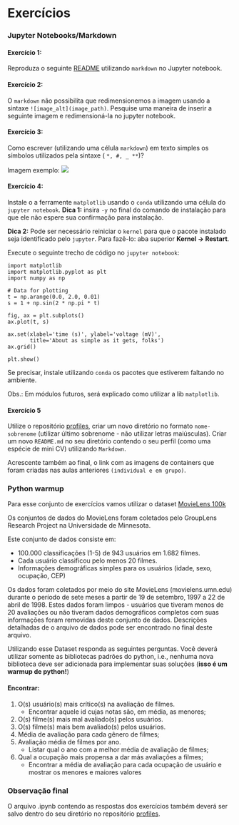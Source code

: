 # Exercícios



### Jupyter Notebooks/Markdown 



#### Exercício 1:

Reproduza o seguinte
[README](assets/markdown.pdf)
utilizando `markdown` no Jupyter notebook.


#### Exercício 2:

O `markdown` não possibilita que redimensionemos a imagem usando a sintaxe
`![image_alt](image_path)`.  Pesquise uma maneira de inserir a seguinte imagem
e redimensioná-la no jupyter notebook. 


#### Exercício 3:

Como escrever (utilizando uma célula `markdown`) em texto simples os símbolos
utilizados pela sintaxe ( `*, #, _ **`)?

Imagem exemplo:
![](https://raw.githubusercontent.com/ai2-education-fiep-turma-4/02-programacao-python/master/exercicios/aula1/assets/lorem.png)

#### Exercício 4:

Instale o a ferramente `matplotlib` usando o `conda` utilizando uma célula do
`jupyter notebook`.  **Dica 1:** insira `-y` no final do comando de instalação
para que ele não espere sua confirmação para instalação.

**Dica 2:** Pode ser necessário reiniciar o `kernel` para que o pacote
instalado seja identificado pelo `jupyter`. Para fazê-lo: aba superior **Kernel
->  Restart**.

Execute o seguinte trecho de código no `jupyter notebook`:



```
import matplotlib
import matplotlib.pyplot as plt
import numpy as np

# Data for plotting
t = np.arange(0.0, 2.0, 0.01)
s = 1 + np.sin(2 * np.pi * t)

fig, ax = plt.subplots()
ax.plot(t, s)

ax.set(xlabel='time (s)', ylabel='voltage (mV)',
       title='About as simple as it gets, folks')
ax.grid()

plt.show()

```

Se precisar, instale utilizando `conda` os pacotes que estiverem faltando no
ambiente.

Obs.: Em módulos futuros, será explicado como utilizar a lib `matplotlib`.

#### Exercício 5

Utilize o repositório [profiles](https://github.com/ai2-education-fiep-turma-4/resident-profiles), criar um novo diretório no formato `nome-sobrenome` (utilizar último sobrenome - não utilizar letras maiúsculas). Criar um novo `README.md` no seu diretório contendo o seu perfil (como uma espécie de mini CV) utilizando `Markdown`.

Acrescente também ao final, o link com as imagens de containers que foram criadas nas aulas anteriores `(individual e em grupo)`.



### Python warmup

Para esse conjunto de exercícios vamos utilizar o dataset [MovieLens 100k](https://grouplens.org/datasets/movielens/100k/)


Os conjuntos de dados do MovieLens foram coletados pelo GroupLens Research Project na Universidade de Minnesota.
 
Este conjunto de dados consiste em:
* 100.000 classificações (1-5) de 943 usuários em 1.682 filmes.
* Cada usuário classificou pelo menos 20 filmes.
* Informações demográficas simples para os usuários (idade, sexo, ocupação, CEP)

Os dados foram coletados por meio do site MovieLens (movielens.umn.edu) durante o período de sete meses a partir de 19 de setembro, 1997 a 22 de abril de 1998. Estes dados foram limpos - usuários que tiveram menos de 20 avaliações ou não tiveram dados demográficos completos com suas informações foram removidas deste conjunto de dados. Descrições detalhadas de o arquivo de dados pode ser encontrado no final deste arquivo.

Utilizando esse Dataset responda as seguintes perguntas. Você deverá utilizar somente as bibliotecas padrões do python, i.e., nenhuma nova biblioteca deve ser adicionada para implementar suas soluções (**isso é um warmup de python!**)
#### Encontrar:
1. O(s) usuário(s) mais crítico(s) na avaliação de filmes.
    * Encontrar aquele id cujas notas são, em média, as menores;
1. O(s) filme(s) mais mal avaliado(s) pelos usuários.
1. O(s) filme(s) mais bem avaliado(s) pelos usuários.
1. Média de avaliação para cada gênero de filmes;
1. Avaliação média de filmes por ano. 
    * Listar qual o ano com a melhor média de avaliação de filmes;
1. Qual a ocupação mais propensa a dar más avaliações a filmes;
    * Encontrar a média de avaliação para cada ocupação de usuário e mostrar os menores e maiores valores

### Observação final

O arquivo .ipynb contendo as respostas dos exercícios também deverá ser salvo dentro do seu diretório no repositório [profiles](https://github.com/ai2-education-fiep-turma-4/resident-profiles).

